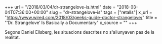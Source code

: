 +++
url = "/2018/03/04/dr-strangelove-is.html"
date = "2018-03-04T07:36:00+00:00"
slug = "dr-strangelove-is"
tags = ["retalls"]
x_url = "https://www.wired.com/2018/03/geeks-guide-doctor-strangelove/"
title = "‘Dr. Strangelove’ Is Basically a Documentary"
x_source = ""
+++


Segons Daniel Ellsberg, les situacions descrites no s'allunyaven pas de la realitat.


